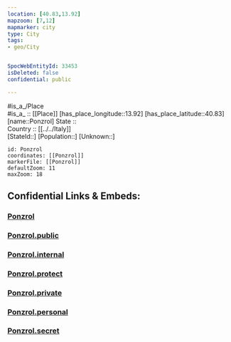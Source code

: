 ```yaml
---
location: [40.83,13.92] 
mapzoom: [7,12] 
mapmarker: city 
type: City
tags:
- geo/City


SpocWebEntityId: 33453
isDeleted: false
confidential: public

---
```

#is_a_/Place  
#is_a_ :: [[Place]] 
[has_place_longitude::13.92] 
[has_place_latitude::40.83] 
[name::Ponzrol] 
State ::  
Country :: [[../../Italy]]  
[StateId::] 
[Population::] 
[Unknown::] 


```leaflet
id: Ponzrol
coordinates: [[Ponzrol]] 
markerFile: [[Ponzrol]] 
defaultZoom: 11 
maxZoom: 18
```


## Confidential Links & Embeds: 

### [Ponzrol](/_Standards/Earth/Continent/Europe/Europe~South/Italy/City/Ponzrol.md) 

### [Ponzrol.public](/_public/Earth/Continent/Europe/Europe~South/Italy/City/Ponzrol.public.md) 

### [Ponzrol.internal](/_internal/Earth/Continent/Europe/Europe~South/Italy/City/Ponzrol.internal.md) 

### [Ponzrol.protect](/_protect/Earth/Continent/Europe/Europe~South/Italy/City/Ponzrol.protect.md) 

### [Ponzrol.private](/_private/Earth/Continent/Europe/Europe~South/Italy/City/Ponzrol.private.md) 

### [Ponzrol.personal](/_personal/Earth/Continent/Europe/Europe~South/Italy/City/Ponzrol.personal.md) 

### [Ponzrol.secret](/_secret/Earth/Continent/Europe/Europe~South/Italy/City/Ponzrol.secret.md)


